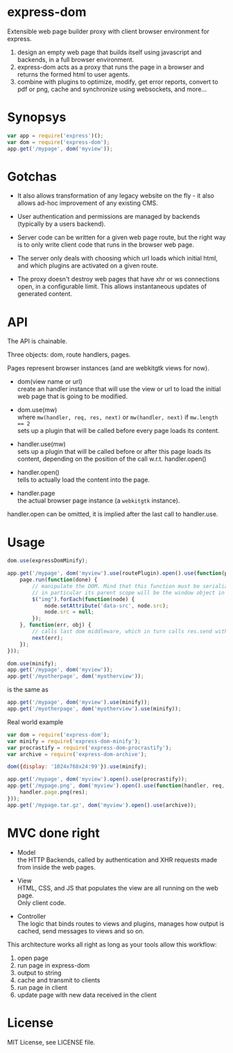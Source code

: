 express-dom
===========

Extensible web page builder proxy with client browser environment for express.

1) design an empty web page that builds itself using javascript and backends,
   in a full browser environment.
2) express-dom acts as a proxy that runs the page in a browser and returns
   the formed html to user agents.
3) combine with plugins to optimize, modify, get error reports, convert to pdf
   or png, cache and synchronize using websockets, and more...


# Synopsys

```js
var app = require('express')();
var dom = require('express-dom');
app.get('/mypage', dom('myview'));
```

# Gotchas

* It also allows transformation of any legacy website on the fly - it also
allows ad-hoc improvement of any existing CMS.

* User authentication and permissions are managed by backends (typically by a
users backend).

* Server code can be written for a given web page route, but the right way is
to only write client code that runs in the browser web page.

* The server only deals with choosing which url loads which initial html, and
which plugins are activated on a given route.

* The proxy doesn't destroy web pages that have xhr or ws connections open,
in a configurable limit. This allows instantaneous updates of generated content.


# API

The API is chainable.

Three objects: dom, route handlers, pages.

Pages represent browser instances (and are webkitgtk views for now).

* dom(view name or url)  
	create an handler instance that will use the view or url to load the initial
	web page that is going to be modified.

* dom.use(mw)  
	where `mw(handler, req, res, next)` or `mw(handler, next)` if `mw.length == 2`  
	sets up a plugin that will be called before every page loads its content.

* handler.use(mw)  
  sets up a plugin that will be called before or after this page loads its content,
	depending on the position of the call w.r.t. handler.open()

* handler.open()  
	tells to actually load the content into the page.

* handler.page  
	the actual browser page instance (a `webkitgtk` instance).

handler.open can be omitted, it is implied after the last call to handler.use.


# Usage

```js
dom.use(expressDomMinify);

app.get('/mypage', dom('myview').use(routePlugin).open().use(function(page, next) {
	page.run(function(done) {
		// manipulate the DOM. Mind that this function must be serializable,
		// in particular its parent scope will be the window object in the page
		$("img").forEach(function(node) {
			node.setAttribute('data-src', node.src);
			node.src = null;
		});
	}, function(err, obj) {
		// calls last dom middleware, which in turn calls res.send with the page html string
		next(err);
	});
}));
```


```js
dom.use(minify);
app.get('/mypage', dom('myview'));
app.get('/myotherpage', dom('myotherview'));
```
is the same as
```js
app.get('/mypage', dom('myview').use(minify));
app.get('/myotherpage', dom('myotherview').use(minify));
```

Real world example

```js
var dom = require('express-dom');
var minify = require('express-dom-minify');
var procrastify = require('express-dom-procrastify');
var archive = require('express-dom-archive');

dom({display: '1024x768x24:99'}).use(minify);

app.get('/mypage', dom('myview').open().use(procrastify));
app.get('/mypage.png', dom('myview').open().use(function(handler, req, res, next) {
	handler.page.png(res);
}));
app.get('/mypage.tar.gz', dom('myview').open().use(archive));

```


# MVC done right

* Model  
  the HTTP Backends, called by authentication and XHR requests made
  from inside the web pages.

* View  
	HTML, CSS, and JS that populates the view are all running on the web page.  
	Only client code.

* Controller  
	The logic that binds routes to views and plugins, manages how output is
	cached, send messages to views and so on.

This architecture works all right as long as your tools allow this workflow:

1. open page
2. run page in express-dom
3. output to string
4. cache and transmit to clients
5. run page in client
6. update page with new data received in the client


# License

MIT License, see LICENSE file.

